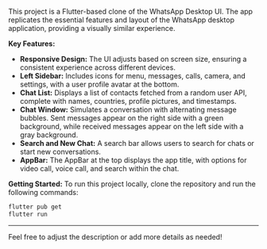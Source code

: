 This project is a Flutter-based clone of the WhatsApp Desktop UI. The app replicates the essential features and layout of the WhatsApp desktop application, providing a visually similar experience.

**Key Features:**
- **Responsive Design:** The UI adjusts based on screen size, ensuring a consistent experience across different devices.
- **Left Sidebar:** Includes icons for menu, messages, calls, camera, and settings, with a user profile avatar at the bottom.
- **Chat List:** Displays a list of contacts fetched from a random user API, complete with names, countries, profile pictures, and timestamps.
- **Chat Window:** Simulates a conversation with alternating message bubbles. Sent messages appear on the right side with a green background, while received messages appear on the left side with a gray background.
- **Search and New Chat:** A search bar allows users to search for chats or start new conversations.
- **AppBar:** The AppBar at the top displays the app title, with options for video call, voice call, and search within the chat.

**Getting Started:**
To run this project locally, clone the repository and run the following commands:

```bash
flutter pub get
flutter run
```

---

Feel free to adjust the description or add more details as needed!
